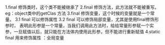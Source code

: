 1.final 修饰类时，这个类不能被继承了
2.final 修饰方法，此方法就不能被重写。 eg：object类中的getClas 方法
3.final 修饰变量，这个时候的变量就是一个常量。
3.1 final 可以修饰属性
3.2 final 可以修饰局部变量，尤其是使用final修饰形参时，
    表明此形参是一个常量，当我们调用此方法时，给给常量形参赋一个实参，一旦赋值以后，就只能在方法体内使用此形参，但不能进行重新赋值
4.static final 用来修饰属性 ：全局变量
